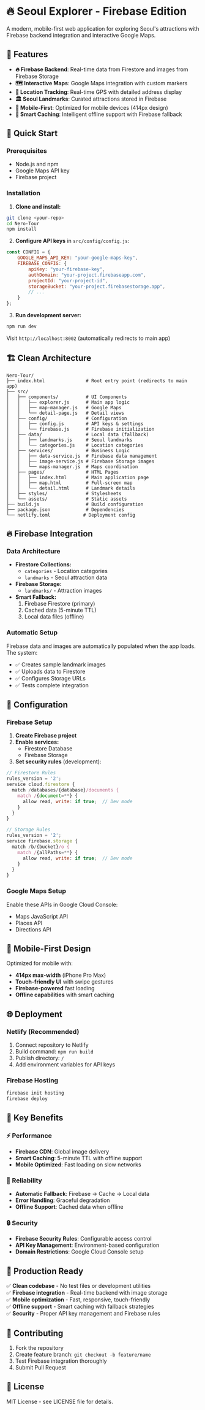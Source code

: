 # 🔥 Seoul Explorer - Firebase Edition

A modern, mobile-first web application for exploring Seoul's attractions with Firebase backend integration and interactive Google Maps.

## 🌟 Features

- **🔥 Firebase Backend**: Real-time data from Firestore and images from Firebase Storage
- **🗺️ Interactive Maps**: Google Maps integration with custom markers
- **📍 Location Tracking**: Real-time GPS with detailed address display
- **🏛️ Seoul Landmarks**: Curated attractions stored in Firebase
- **📱 Mobile-First**: Optimized for mobile devices (414px design)
- **💾 Smart Caching**: Intelligent offline support with Firebase fallback

## 🚀 Quick Start

### Prerequisites
- Node.js and npm
- Google Maps API key
- Firebase project

### Installation

1. **Clone and install:**
```bash
git clone <your-repo>
cd Nero-Tour
npm install
```

2. **Configure API keys** in `src/config/config.js`:
```javascript
const CONFIG = {
    GOOGLE_MAPS_API_KEY: "your-google-maps-key",
    FIREBASE_CONFIG: {
        apiKey: "your-firebase-key",
        authDomain: "your-project.firebaseapp.com",
        projectId: "your-project-id",
        storageBucket: "your-project.firebasestorage.app",
        // ...
    }
};
```

3. **Run development server:**
```bash
npm run dev
```

Visit `http://localhost:8002` (automatically redirects to main app)

## 🏗️ Clean Architecture

```
Nero-Tour/
├── index.html               # Root entry point (redirects to main app)
├── src/
│   ├── components/          # UI Components
│   │   ├── explorer.js      # Main app logic
│   │   ├── map-manager.js   # Google Maps
│   │   └── detail-page.js   # Detail views
│   ├── config/              # Configuration
│   │   ├── config.js        # API keys & settings
│   │   └── firebase.js      # Firebase initialization
│   ├── data/                # Local data (fallback)
│   │   ├── landmarks.js     # Seoul landmarks
│   │   └── categories.js    # Location categories
│   ├── services/            # Business Logic
│   │   ├── data-service.js  # Firebase data management
│   │   ├── image-service.js # Firebase Storage images
│   │   └── maps-manager.js  # Maps coordination
│   ├── pages/               # HTML Pages
│   │   ├── index.html       # Main application page
│   │   ├── map.html         # Full-screen map
│   │   └── detail.html      # Landmark details
│   ├── styles/              # Stylesheets
│   └── assets/              # Static assets
├── build.js                 # Build configuration
├── package.json             # Dependencies
└── netlify.toml            # Deployment config
```

## 🔥 Firebase Integration

### Data Architecture
- **Firestore Collections:**
  - `categories` - Location categories
  - `landmarks` - Seoul attraction data
- **Firebase Storage:**
  - `landmarks/` - Attraction images
- **Smart Fallback:**
  1. Firebase Firestore (primary)
  2. Cached data (5-minute TTL)
  3. Local data files (offline)

### Automatic Setup
Firebase data and images are automatically populated when the app loads. The system:
- ✅ Creates sample landmark images
- ✅ Uploads data to Firestore
- ✅ Configures Storage URLs
- ✅ Tests complete integration

## 🔧 Configuration

### Firebase Setup
1. **Create Firebase project**
2. **Enable services:**
   - Firestore Database
   - Firebase Storage
3. **Set security rules** (development):

```javascript
// Firestore Rules
rules_version = '2';
service cloud.firestore {
  match /databases/{database}/documents {
    match /{document=**} {
      allow read, write: if true;  // Dev mode
    }
  }
}

// Storage Rules  
rules_version = '2';
service firebase.storage {
  match /b/{bucket}/o {
    match /{allPaths=**} {
      allow read, write: if true;  // Dev mode
    }
  }
}
```

### Google Maps Setup
Enable these APIs in Google Cloud Console:
- Maps JavaScript API
- Places API
- Directions API

## 📱 Mobile-First Design

Optimized for mobile with:
- **414px max-width** (iPhone Pro Max)
- **Touch-friendly UI** with swipe gestures
- **Firebase-powered** fast loading
- **Offline capabilities** with smart caching

## 🌐 Deployment

### Netlify (Recommended)
1. Connect repository to Netlify
2. Build command: `npm run build`
3. Publish directory: `/`
4. Add environment variables for API keys

### Firebase Hosting
```bash
firebase init hosting
firebase deploy
```

## 🎯 Key Benefits

### ⚡ Performance
- **Firebase CDN**: Global image delivery
- **Smart Caching**: 5-minute TTL with offline support
- **Mobile Optimized**: Fast loading on slow networks

### 🔄 Reliability
- **Automatic Fallback**: Firebase → Cache → Local data
- **Error Handling**: Graceful degradation
- **Offline Support**: Cached data when offline

### 🔒 Security
- **Firebase Security Rules**: Configurable access control
- **API Key Management**: Environment-based configuration
- **Domain Restrictions**: Google Cloud Console setup

## 🚀 Production Ready

✅ **Clean codebase** - No test files or development utilities  
✅ **Firebase integration** - Real-time backend with image storage  
✅ **Mobile optimization** - Fast, responsive, touch-friendly  
✅ **Offline support** - Smart caching with fallback strategies  
✅ **Security** - Proper API key management and Firebase rules  

## 🤝 Contributing

1. Fork the repository
2. Create feature branch: `git checkout -b feature/name`
3. Test Firebase integration thoroughly
4. Submit Pull Request

## 📄 License

MIT License - see LICENSE file for details.